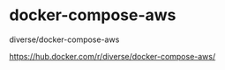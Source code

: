 # docker-compose-aws

diverse/docker-compose-aws

https://hub.docker.com/r/diverse/docker-compose-aws/
